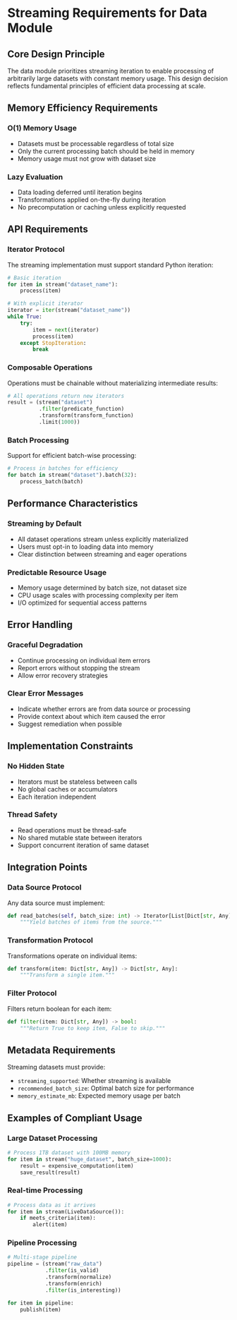 # Streaming Requirements for Data Module

## Core Design Principle

The data module prioritizes streaming iteration to enable processing of arbitrarily large datasets with constant memory usage. This design decision reflects fundamental principles of efficient data processing at scale.

## Memory Efficiency Requirements

### O(1) Memory Usage
- Datasets must be processable regardless of total size
- Only the current processing batch should be held in memory
- Memory usage must not grow with dataset size

### Lazy Evaluation
- Data loading deferred until iteration begins
- Transformations applied on-the-fly during iteration
- No precomputation or caching unless explicitly requested

## API Requirements

### Iterator Protocol
The streaming implementation must support standard Python iteration:

```python
# Basic iteration
for item in stream("dataset_name"):
    process(item)

# With explicit iterator
iterator = iter(stream("dataset_name"))
while True:
    try:
        item = next(iterator)
        process(item)
    except StopIteration:
        break
```

### Composable Operations
Operations must be chainable without materializing intermediate results:

```python
# All operations return new iterators
result = (stream("dataset")
          .filter(predicate_function)
          .transform(transform_function)
          .limit(1000))
```

### Batch Processing
Support for efficient batch-wise processing:

```python
# Process in batches for efficiency
for batch in stream("dataset").batch(32):
    process_batch(batch)
```

## Performance Characteristics

### Streaming by Default
- All dataset operations stream unless explicitly materialized
- Users must opt-in to loading data into memory
- Clear distinction between streaming and eager operations

### Predictable Resource Usage
- Memory usage determined by batch size, not dataset size
- CPU usage scales with processing complexity per item
- I/O optimized for sequential access patterns

## Error Handling

### Graceful Degradation
- Continue processing on individual item errors
- Report errors without stopping the stream
- Allow error recovery strategies

### Clear Error Messages
- Indicate whether errors are from data source or processing
- Provide context about which item caused the error
- Suggest remediation when possible

## Implementation Constraints

### No Hidden State
- Iterators must be stateless between calls
- No global caches or accumulators
- Each iteration independent

### Thread Safety
- Read operations must be thread-safe
- No shared mutable state between iterators
- Support concurrent iteration of same dataset

## Integration Points

### Data Source Protocol
Any data source must implement:
```python
def read_batches(self, batch_size: int) -> Iterator[List[Dict[str, Any]]]:
    """Yield batches of items from the source."""
```

### Transformation Protocol
Transformations operate on individual items:
```python
def transform(item: Dict[str, Any]) -> Dict[str, Any]:
    """Transform a single item."""
```

### Filter Protocol
Filters return boolean for each item:
```python
def filter(item: Dict[str, Any]) -> bool:
    """Return True to keep item, False to skip."""
```

## Metadata Requirements

Streaming datasets must provide:
- `streaming_supported`: Whether streaming is available
- `recommended_batch_size`: Optimal batch size for performance
- `memory_estimate_mb`: Expected memory usage per batch

## Examples of Compliant Usage

### Large Dataset Processing
```python
# Process 1TB dataset with 100MB memory
for item in stream("huge_dataset", batch_size=1000):
    result = expensive_computation(item)
    save_result(result)
```

### Real-time Processing
```python
# Process data as it arrives
for item in stream(LiveDataSource()):
    if meets_criteria(item):
        alert(item)
```

### Pipeline Processing
```python
# Multi-stage pipeline
pipeline = (stream("raw_data")
            .filter(is_valid)
            .transform(normalize)
            .transform(enrich)
            .filter(is_interesting))

for item in pipeline:
    publish(item)
```